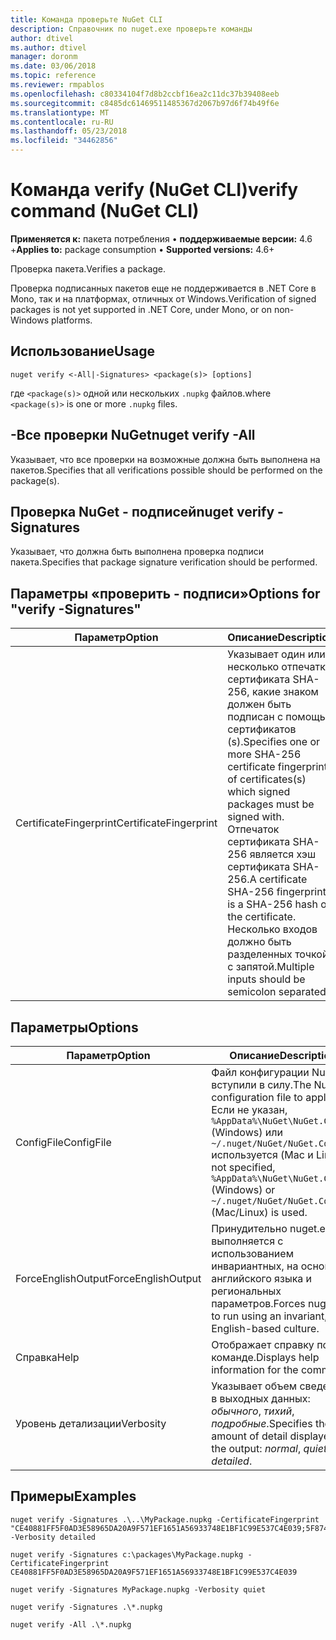 ```yaml
---
title: Команда проверьте NuGet CLI
description: Справочник по nuget.exe проверьте команды
author: dtivel
ms.author: dtivel
manager: doronm
ms.date: 03/06/2018
ms.topic: reference
ms.reviewer: rmpablos
ms.openlocfilehash: c80334104f7d8b2ccbf16ea2c11dc37b39408eeb
ms.sourcegitcommit: c8485dc61469511485367d2067b97d6f74b49f6e
ms.translationtype: MT
ms.contentlocale: ru-RU
ms.lasthandoff: 05/23/2018
ms.locfileid: "34462856"
---
```

# <a name="verify-command-nuget-cli"></a><span data-ttu-id="aed16-103">Команда verify (NuGet CLI)</span><span class="sxs-lookup"><span data-stu-id="aed16-103">verify command (NuGet CLI)</span></span>

<span data-ttu-id="aed16-104">**Применяется к:** пакета потребления &bullet; **поддерживаемые версии:** 4.6 +</span><span class="sxs-lookup"><span data-stu-id="aed16-104">**Applies to:** package consumption &bullet; **Supported versions:** 4.6+</span></span>

<span data-ttu-id="aed16-105">Проверка пакета.</span><span class="sxs-lookup"><span data-stu-id="aed16-105">Verifies a package.</span></span>

<span data-ttu-id="aed16-106">Проверка подписанных пакетов еще не поддерживается в .NET Core в Mono, так и на платформах, отличных от Windows.</span><span class="sxs-lookup"><span data-stu-id="aed16-106">Verification of signed packages is not yet supported in .NET Core, under Mono, or on non-Windows platforms.</span></span>

## <a name="usage"></a><span data-ttu-id="aed16-107">Использование</span><span class="sxs-lookup"><span data-stu-id="aed16-107">Usage</span></span>

```cli
nuget verify <-All|-Signatures> <package(s)> [options]
```

<span data-ttu-id="aed16-108">где `<package(s)>` одной или нескольких `.nupkg` файлов.</span><span class="sxs-lookup"><span data-stu-id="aed16-108">where `<package(s)>` is one or more `.nupkg` files.</span></span>

## <a name="nuget-verify--all"></a><span data-ttu-id="aed16-109">-Все проверки NuGet</span><span class="sxs-lookup"><span data-stu-id="aed16-109">nuget verify -All</span></span>

<span data-ttu-id="aed16-110">Указывает, что все проверки на возможные должна быть выполнена на пакетов.</span><span class="sxs-lookup"><span data-stu-id="aed16-110">Specifies that all verifications possible should be performed on the package(s).</span></span>

## <a name="nuget-verify--signatures"></a><span data-ttu-id="aed16-111">Проверка NuGet - подписей</span><span class="sxs-lookup"><span data-stu-id="aed16-111">nuget verify -Signatures</span></span>

<span data-ttu-id="aed16-112">Указывает, что должна быть выполнена проверка подписи пакета.</span><span class="sxs-lookup"><span data-stu-id="aed16-112">Specifies that package signature verification should be performed.</span></span>

## <a name="options-for-verify--signatures"></a><span data-ttu-id="aed16-113">Параметры «проверить - подписи»</span><span class="sxs-lookup"><span data-stu-id="aed16-113">Options for "verify -Signatures"</span></span>

| <span data-ttu-id="aed16-114">Параметр</span><span class="sxs-lookup"><span data-stu-id="aed16-114">Option</span></span> | <span data-ttu-id="aed16-115">Описание</span><span class="sxs-lookup"><span data-stu-id="aed16-115">Description</span></span> |
| --- | --- |
| <span data-ttu-id="aed16-116">CertificateFingerprint</span><span class="sxs-lookup"><span data-stu-id="aed16-116">CertificateFingerprint</span></span> | <span data-ttu-id="aed16-117">Указывает один или несколько отпечатки сертификата SHA-256, какие знаком должен быть подписан с помощью сертификатов (s).</span><span class="sxs-lookup"><span data-stu-id="aed16-117">Specifies one or more SHA-256 certificate fingerprints of certificates(s) which signed packages must be signed with.</span></span> <span data-ttu-id="aed16-118">Отпечаток сертификата SHA-256 является хэш сертификата SHA-256.</span><span class="sxs-lookup"><span data-stu-id="aed16-118">A certificate SHA-256 fingerprint is a SHA-256 hash of the certificate.</span></span> <span data-ttu-id="aed16-119">Несколько входов должно быть разделенных точкой с запятой.</span><span class="sxs-lookup"><span data-stu-id="aed16-119">Multiple inputs should be semicolon separated.</span></span> |

## <a name="options"></a><span data-ttu-id="aed16-120">Параметры</span><span class="sxs-lookup"><span data-stu-id="aed16-120">Options</span></span>

| <span data-ttu-id="aed16-121">Параметр</span><span class="sxs-lookup"><span data-stu-id="aed16-121">Option</span></span> | <span data-ttu-id="aed16-122">Описание</span><span class="sxs-lookup"><span data-stu-id="aed16-122">Description</span></span> |
| --- | --- |
| <span data-ttu-id="aed16-123">ConfigFile</span><span class="sxs-lookup"><span data-stu-id="aed16-123">ConfigFile</span></span> | <span data-ttu-id="aed16-124">Файл конфигурации NuGet вступили в силу.</span><span class="sxs-lookup"><span data-stu-id="aed16-124">The NuGet configuration file to apply.</span></span> <span data-ttu-id="aed16-125">Если не указан, `%AppData%\NuGet\NuGet.Config` (Windows) или `~/.nuget/NuGet/NuGet.Config` используется (Mac и Linux).</span><span class="sxs-lookup"><span data-stu-id="aed16-125">If not specified, `%AppData%\NuGet\NuGet.Config` (Windows) or `~/.nuget/NuGet/NuGet.Config` (Mac/Linux) is used.</span></span>|
| <span data-ttu-id="aed16-126">ForceEnglishOutput</span><span class="sxs-lookup"><span data-stu-id="aed16-126">ForceEnglishOutput</span></span> | <span data-ttu-id="aed16-127">Принудительно nuget.exe выполняется с использованием инвариантных, на основе английского языка и региональных параметров.</span><span class="sxs-lookup"><span data-stu-id="aed16-127">Forces nuget.exe to run using an invariant, English-based culture.</span></span> |
| <span data-ttu-id="aed16-128">Справка</span><span class="sxs-lookup"><span data-stu-id="aed16-128">Help</span></span> | <span data-ttu-id="aed16-129">Отображает справку по команде.</span><span class="sxs-lookup"><span data-stu-id="aed16-129">Displays help information for the command.</span></span> |
| <span data-ttu-id="aed16-130">Уровень детализации</span><span class="sxs-lookup"><span data-stu-id="aed16-130">Verbosity</span></span> | <span data-ttu-id="aed16-131">Указывает объем сведений в выходных данных: *обычного*, *тихий*, *подробные*.</span><span class="sxs-lookup"><span data-stu-id="aed16-131">Specifies the amount of detail displayed in the output: *normal*, *quiet*, *detailed*.</span></span> |

## <a name="examples"></a><span data-ttu-id="aed16-132">Примеры</span><span class="sxs-lookup"><span data-stu-id="aed16-132">Examples</span></span>

```cli
nuget verify -Signatures .\..\MyPackage.nupkg -CertificateFingerprint "CE40881FF5F0AD3E58965DA20A9F571EF1651A56933748E1BF1C99E537C4E039;5F874AAF47BCB268A19357364E7FBB09D6BF9E8A93E1229909AC5CAC865802E2" -Verbosity detailed

nuget verify -Signatures c:\packages\MyPackage.nupkg -CertificateFingerprint CE40881FF5F0AD3E58965DA20A9F571EF1651A56933748E1BF1C99E537C4E039

nuget verify -Signatures MyPackage.nupkg -Verbosity quiet

nuget verify -Signatures .\*.nupkg

nuget verify -All .\*.nupkg

```